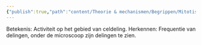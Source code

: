```yaml
---
{"publish":true,"path":"content/Theorie & mechanismen/Begrippen/Mitotische activiteit.md","permalink":"/content/theorie-and-mechanismen/begrippen/mitotische-activiteit/","title":"Mitotische activiteit","tags":["Begrippen"]}
---
```




Betekenis: Activiteit op het gebied van celdeling.
Herkennen: Frequentie van delingen, onder de microscoop zijn delingen te zien.